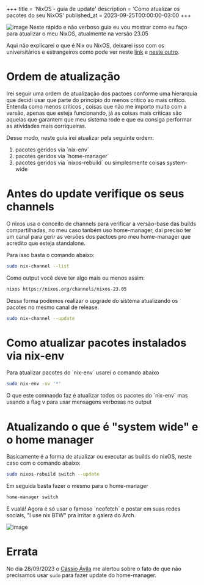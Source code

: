 +++
title = 'NixOS - guia de update'
description = 'Como atualizar os pacotes do seu NixOS'
published_at = 2023-09-25T00:00:00-03:00
+++

![image](/public/assets/img/nixos-rose-pine.png)
Neste rápido e não verboso guia eu vou mostrar como eu faço para atualizar o meu NixOS, atualmente na versão 23.05

Aqui não explicarei o que é Nix ou NixOS, deixarei isso com os universitários e estrangeiros como pode ver neste [link](https://nixos.org) e [neste outro](https://tilvids.com/w/kNVby1VfBYz9vbn6Zbg5xW).

# Ordem de atualização

Irei seguir uma ordem de atualização dos pactoes conforme uma hierarquia que decidi usar que parte do principio do menos critico ao mais critico. Entenda como menos criticos , coisas que não me importo muito com a versão, apenas que esteja funcionando, já as coisas mais criticas são aquelas que garantem que meu sistema rode e que eu consiga performar as atividades mais corriqueiras.

Desse modo, neste guia irei atualizar pela seguinte ordem:

1. pacotes geridos via ´nix-env´
2. pacotes geridos via ´home-manager´
3. pacotes geridos via ´nixos-rebuild´ ou simplesmente coisas system-wide

# Antes do update verifique os seus channels

O nixos usa o conceito de channels para verificar a versão-base das builds compartilhadas, no meu caso tanbém uso home-manager, dai preciso ter um canal para gerir as versões dos pactoes pro meu home-manager que acredito que esteja standalone.

Para isso basta o comando abaixo:

```bash
sudo nix-channel --list
```

Como output você deve ter algo mais ou menos assim:

```bash
nixos https://nixos.org/channels/nixos-23.05
```

Dessa forma podemos realizar o upgrade do sistema atualizando os pacotes no mesmo canal de release.

```bash
sudo nix-channel --update
```

# Como atualizar pacotes instalados via nix-env

Para atualizar pacotes do ´nix-env´ usarei o comando abaixo

```bash
sudo nix-env -uv '*'
```

O que este comnaodo faz é atualizar todos os pacotes do ´nix-env´ mas usando a flag v para usar mensagens verbosas no output

# Atualizando o que é "system wide" e o home manager

Basicamente é a forma de atualizar ou executar as builds do nixOS, neste caso com o comando abaixo:

```bash
sudo nixos-rebuild switch --update
```

Em seguida basta fazer o mesmo para o home-manager

```bash
home-manager switch
```

E vualá! Agora é só usar o famoso ´neofetch´ e postar em suas redes sociais, "I use nix BTW" pra irritar a galera do Arch.


![image](/public/assets/img/i-use-nix-btw.png)

# Errata

No dia 28/09/2023 o [Cássio Ávila](https://www.linkedin.com/in/c%C3%A1ssio-%C3%A1vila-569912152/) me alertou sobre o fato de que não precisamos usar `sudo` para fazer update do home-manager.
